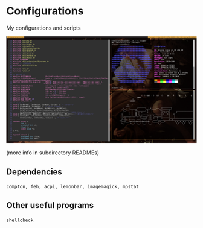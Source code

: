 # Configurations

My configurations and scripts

![Desktop Image](https://github.com/eikrt/configurations/blob/main/media/screenshots/desktop2882020.png)

(more info in subdirectory READMEs)

## Dependencies

```compton, feh, acpi, lemonbar, imagemagick, mpstat```

## Other useful programs

```shellcheck```

